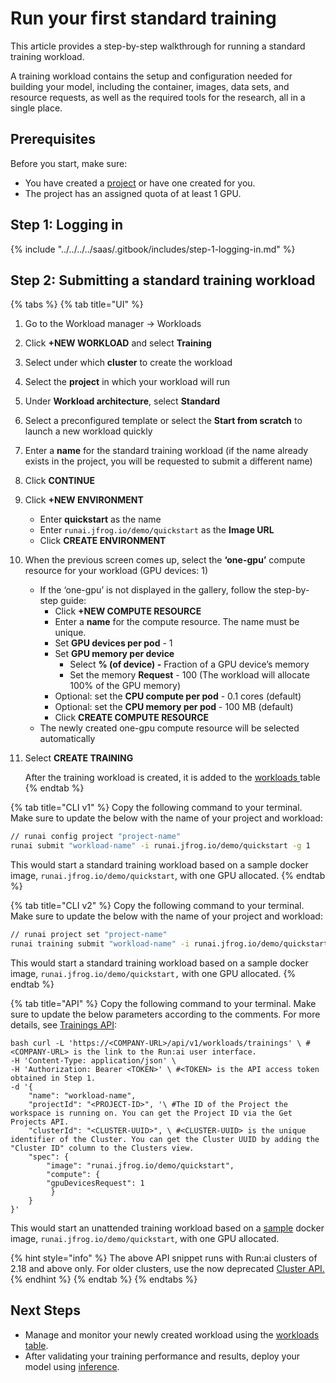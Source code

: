 # Run your first standard training

This article provides a step-by-step walkthrough for running a standard training workload.

A training workload contains the setup and configuration needed for building your model, including the container, images, data sets, and resource requests, as well as the required tools for the research, all in a single place.

## Prerequisites

Before you start, make sure:

* You have created a [project](../../../../saas/train-models-using-training/manage-ai-initiatives/managing-your-organization/projects.md) or have one created for you.
* The project has an assigned quota of at least 1 GPU.

## Step 1: Logging in

{% include "../../../../saas/.gitbook/includes/step-1-logging-in.md" %}

## Step 2: Submitting a standard training workload

{% tabs %}
{% tab title="UI" %}
1. Go to the Workload manager → Workloads
2. Click **+NEW WORKLOAD** and select **Training**
3. Select under which **cluster** to create the workload
4. Select the **project** in which your workload will run
5. Under **Workload architecture**, select **Standard**
6. Select a preconfigured template or select the **Start from scratch** to launch a new workload quickly
7. Enter a **name** for the standard training workload (if the name already exists in the project, you will be requested to submit a different name)
8. Click **CONTINUE**
9. Click **+NEW ENVIRONMENT**
   * Enter **quickstart** as the name
   * Enter `runai.jfrog.io/demo/quickstart` as the **Image URL**
   * Click **CREATE ENVIRONMENT**
10. When the previous screen comes up, select the **‘one-gpu’** compute resource for your workload (GPU devices: 1)
    * If the ‘one-gpu’ is not displayed in the gallery, follow the step-by-step guide:
      * Click **+NEW COMPUTE RESOURCE**
      * Enter a **name** for the compute resource. The name must be unique.
      * Set **GPU devices per pod** - 1
      * Set **GPU memory per device**
        * Select **% (of device) -** Fraction of a GPU device’s memory
        * Set the memory **Request** - 100 (The workload will allocate 100% of the GPU memory)
      * Optional: set the **CPU compute per pod** - 0.1 cores (default)
      * Optional: set the **CPU memory per pod** - 100 MB (default)
      * Click **CREATE COMPUTE RESOURCE**
    * The newly created one-gpu compute resource will be selected automatically
11. Select **CREATE TRAINING**

    After the training workload is created, it is added to the [workloads ](../../../workloads-in-runai/workloads.md)table
{% endtab %}

{% tab title="CLI v1" %}
Copy the following command to your terminal. Make sure to update the below with the name of your project and workload:

```sh
// runai config project "project-name"  
runai submit "workload-name" -i runai.jfrog.io/demo/quickstart -g 1
```

This would start a standard training workload based on a sample docker image, `runai.jfrog.io/demo/quickstart`, with one GPU allocated.
{% endtab %}

{% tab title="CLI v2" %}
Copy the following command to your terminal. Make sure to update the below with the name of your project and workload:

```sh
// runai project set "project-name"
runai training submit "workload-name" -i runai.jfrog.io/demo/quickstart -g 1
```

This would start a standard training workload based on a sample docker image, `runai.jfrog.io/demo/quickstart,` with one GPU allocated.
{% endtab %}

{% tab title="API" %}
Copy the following command to your terminal. Make sure to update the below parameters according to the comments. For more details, see [Trainings API](https://api-docs.run.ai/latest/tag/Trainings):

```shell
bash curl -L 'https://<COMPANY-URL>/api/v1/workloads/trainings' \ #<COMPANY-URL> is the link to the Run:ai user interface. 
-H 'Content-Type: application/json' \ 
-H 'Authorization: Bearer <TOKEN>' \ #<TOKEN> is the API access token obtained in Step 1.  
-d '{  
    "name": "workload-name",  
    "projectId": "<PROJECT-ID>", '\ #The ID of the Project the workspace is running on. You can get the Project ID via the Get Projects API.  
    "clusterId": "<CLUSTER-UUID>", \ #<CLUSTER-UUID> is the unique identifier of the Cluster. You can get the Cluster UUID by adding the "Cluster ID" column to the Clusters view.  
    "spec": { 
        "image": "runai.jfrog.io/demo/quickstart", 
        "compute": { 
        "gpuDevicesRequest": 1
         } 
    } 
}'
```

This would start an unattended training workload based on a [sample](https://github.com/run-ai/docs/tree/master/quickstart/main) docker image, `runai.jfrog.io/demo/quickstart`, with one GPU allocated.

{% hint style="info" %}
The above API snippet runs with Run:ai clusters of 2.18 and above only. For older clusters, use the now deprecated [Cluster API.](https://docs.run.ai/v2.20/developer/cluster-api/workload-overview-dev/)
{% endhint %}
{% endtab %}
{% endtabs %}

## Next Steps

* Manage and monitor your newly created workload using the [workloads table](../../../../saas/train-models-using-training/workloads-in-runai/workloads.md).
* After validating your training performance and results, deploy your model using [inference](../../../../saas/train-models-using-training/inference/custom-inference.md).
